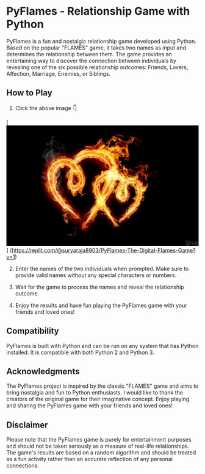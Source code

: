 # PyFlames - Relationship Game with Python

PyFlames is a fun and nostalgic relationship game developed using Python. Based on the popular "FLAMES" game, it takes two names as input and determines the relationship between them. The game provides an entertaining way to discover the connection between individuals by revealing one of the six possible relationship outcomes: Friends, Lovers, Affection, Marriage, Enemies, or Siblings.

## How to Play

1. Click the above image 👇
 
[![PyFlames](https://github.com/SuryaR08/FLames/blob/main/pyflame.jpg)] (https://replit.com/@suryaraja8903/PyFlames-The-Digital-Flames-Game?v=1)

2. Enter the names of the two individuals when prompted. Make sure to provide valid names without any special characters or numbers.

3. Wait for the game to process the names and reveal the relationship outcome.

4. Enjoy the results and have fun playing the PyFlames game with your friends and loved ones!

## Compatibility

PyFlames is built with Python and can be run on any system that has Python installed. It is compatible with both Python 2 and Python 3.

## Acknowledgments

The PyFlames project is inspired by the classic "FLAMES" game and aims to bring nostalgia and fun to Python enthusiasts. I would like to thank the creators of the original game for their imaginative concept. Enjoy playing and sharing the PyFlames game with your friends and loved ones!

## Disclaimer

Please note that the PyFlames game is purely for entertainment purposes and should not be taken seriously as a measure of real-life relationships. The game's results are based on a random algorithm and should be treated as a fun activity rather than an accurate reflection of any personal connections.
